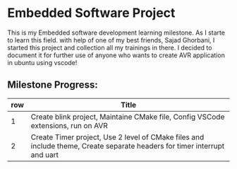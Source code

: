 # Embedded Software Project
This is my Embedded software development learning milestone.
As I starte to learn this field. with help of one of my best friends, Sajad Ghorbani, I started this project and collection all my trainings in there.
I decided to document it for further use of anyone who wants to create AVR application in ubuntu using vscode!

## Milestone Progress:
row | Title
-- | -----
1 | Create blink project, Maintaine CMake file, Config VSCode extensions, run on AVR
2 | Create Timer project, Use 2 level of CMake files and include theme, Create separate headers for timer interrupt and uart
